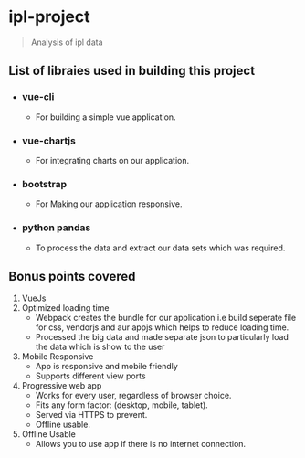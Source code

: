 # ipl-project

> Analysis of ipl data

##  List of libraies used in building this project

* ### vue-cli
    * For building a simple vue application.
* ### vue-chartjs 
    * For integrating charts on our application.
* ### bootstrap 
    * For Making our application responsive.
* ### python pandas 
    * To process the data and extract our data sets which was required. 
## Bonus points covered

1. VueJs 
2. Optimized loading time
    * Webpack creates the bundle for our application i.e build seperate file for css, vendorjs and aur appjs which helps to reduce loading time.
    * Processed the big data and made separate json to particularly load the data which is show to the user    
3. Mobile Responsive
    * App is responsive and mobile friendly
    * Supports different view ports
4. Progressive web app
    * Works for every user, regardless of browser choice.
    * Fits any form factor: (desktop, mobile, tablet).
    * Served via HTTPS to prevent.
    * Offline usable.
5. Offline Usable
    * Allows you to use app if there is no internet connection.         

